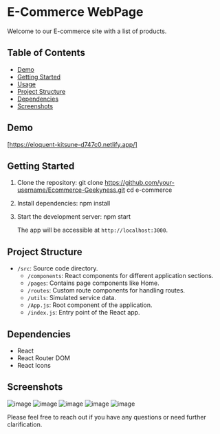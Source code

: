 # E-Commerce WebPage

Welcome to our E-commerce site with a list of products.

## Table of Contents

- [Demo](#demo)
- [Getting Started](#getting-started)
- [Usage](#usage)
- [Project Structure](#project-structure)
- [Dependencies](#dependencies)
- [Screenshots](#screenshots)

## Demo

  [https://eloquent-kitsune-d747c0.netlify.app/]

  ## Getting Started

1. Clone the repository:
   git clone https://github.com/your-username/Ecommerce-Geekyness.git
   cd e-commerce
   
3. Install dependencies:
   npm install

4. Start the development server:
   npm start

   The app will be accessible at `http://localhost:3000`.

## Project Structure

- `/src`: Source code directory.
  - `/components`: React components for different application sections.
  - `/pages`: Contains page components like Home.
  - `/routes`: Custom route components for handling routes.
  - `/utils`: Simulated service data.
  - `/App.js`: Root component of the application.
  - `/index.js`: Entry point of the React app.

## Dependencies

- React
- React Router DOM
- React Icons

## Screenshots

  ![image](https://github.com/Lokesh-Sachdev/Ecommerce-Geekyness/assets/109384819/6ce75773-e036-4526-b5fe-fcc5f513a2ae)
  ![image](https://github.com/Lokesh-Sachdev/Ecommerce-Geekyness/assets/109384819/64cc0f59-e7b3-4bc6-b9f0-09ef4a662570)
  ![image](https://github.com/Lokesh-Sachdev/Ecommerce-Geekyness/assets/109384819/68a59e49-93a3-4c14-8a80-d04ef0d3c266)
  ![image](https://github.com/Lokesh-Sachdev/Ecommerce-Geekyness/assets/109384819/86b12dae-4e69-40de-ace3-075ed7ac4572)
  ![image](https://github.com/Lokesh-Sachdev/Ecommerce-Geekyness/assets/109384819/7df7fd66-3d6a-4b1d-afa6-c18b9605dc99)

  Please feel free to reach out if you have any questions or need further clarification.






